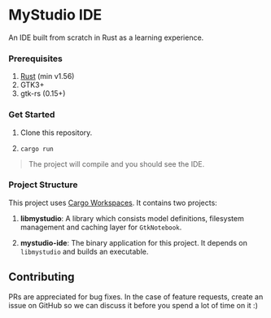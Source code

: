 # MyStudio IDE

An IDE built from scratch in Rust as a learning experience.

### Prerequisites

1. [Rust](https://rust-lang.org) (min v1.56)
2. GTK3+
3. gtk-rs (0.15+)

### Get Started

1. Clone this repository.

2. `cargo run`

> The project will compile and you should see the IDE.

### Project Structure

This project uses [Cargo Workspaces](https://doc.rust-lang.org/book/ch14-03-cargo-workspaces.html). It contains two projects:

1. __libmystudio__: A library which consists model definitions, filesystem management and caching layer for `GtkNotebook`.

2. __mystudio-ide__: The binary application for this project. It depends on `libmystudio` and builds an executable.


## Contributing

PRs are appreciated for bug fixes. In the case of feature requests, create an issue on GitHub so we can discuss it before you spend a lot of time on it :) 

